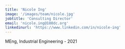 ```yaml
---
title: 'Nicole Ing'
image: '/images/team/nicole.jpg'
jobtitle: 'Consulting Director'
email: 'nicole.ing@180dc.org'
linkedinurl: 'https://www.linkedin.com/in/nicole-ing'
---
```


MEng, Industrial Engineering - 2021